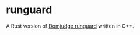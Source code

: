 # runguard

A Rust version of
[Domjudge runguard](https://github.com/DOMjudge/domjudge/blob/main/judge/runguard.cc)
written in C++.

